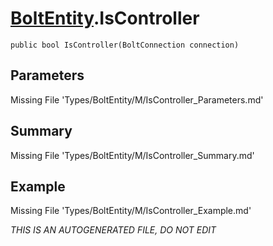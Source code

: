 # [BoltEntity](Types/BoltEntity.md).IsController
`public bool IsController(BoltConnection connection)`
## Parameters
Missing File 'Types/BoltEntity/M/IsController_Parameters.md'
## Summary
Missing File 'Types/BoltEntity/M/IsController_Summary.md'
## Example
Missing File 'Types/BoltEntity/M/IsController_Example.md'

*THIS IS AN AUTOGENERATED FILE, DO NOT EDIT*
